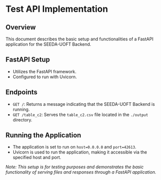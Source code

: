 # Test API Implementation

## Overview
This document describes the basic setup and functionalities of a FastAPI application for the SEEDA-UOFT Backend.

## FastAPI Setup
- Utilizes the FastAPI framework.
- Configured to run with Uvicorn.

## Endpoints
- `GET /`: Returns a message indicating that the SEEDA-UOFT Backend is running.
- `GET /table_c2`: Serves the `table_c2.csv` file located in the `./output` directory.

## Running the Application
- The application is set to run on `host=0.0.0.0` and `port=42613`.
- Uvicorn is used to run the application, making it accessible via the specified host and port.

_Note: This setup is for testing purposes and demonstrates the basic functionality of serving files and responses through a FastAPI application._
